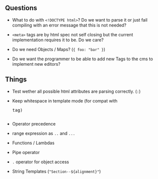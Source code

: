 ## Questions

- What to do with `<!DOCTYPE html>`? Do we want to parse it or just fail compiling with an error message that this is
  not needed?

- `<meta>` tags are by html spec not self closing but the current implementation requires it to be. Do we care?

- Do we need Objects / Maps? (`{ foo: "bar" }`)

- Do we want the programmer to be able to add new Tags to the cms to implement new editors?

## Things

- Test wether all possible html attributes are parsing correctly. (`:`)

- Keep whitespace in template mode (for compat with <pre> tag)

- Operator precedence

- range expression as `..` and `...`

- Functions / Lambdas

- Pipe operator

- `.` operator for object access

- String Templates (`"Section--${alignment}"`)
